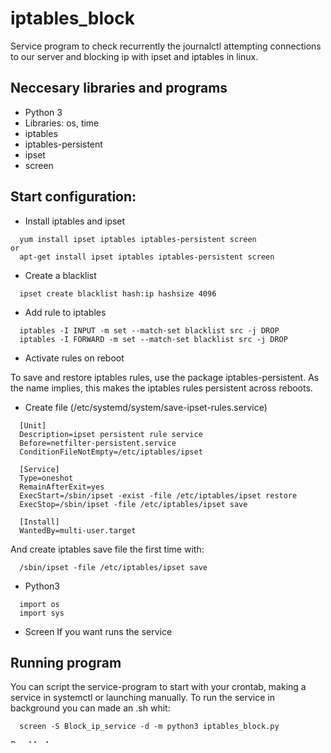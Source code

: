 # iptables_block

Service program to check recurrently the journalctl attempting connections to our server and blocking ip with ipset and iptables in linux.

## Neccesary libraries and programs
- Python 3
- Libraries: os, time
- iptables
- iptables-persistent
- ipset
- screen

## Start configuration:

* Install iptables and ipset
```
  yum install ipset iptables iptables-persistent screen
or
  apt-get install ipset iptables iptables-persistent screen
```
* Create a blacklist
```
  ipset create blacklist hash:ip hashsize 4096
```
* Add rule to iptables
```
  iptables -I INPUT -m set --match-set blacklist src -j DROP
  iptables -I FORWARD -m set --match-set blacklist src -j DROP
```
* Activate rules on reboot

To save and restore iptables rules, use the package iptables-persistent. As the name implies, this makes the iptables rules persistent across reboots.

* Create file (/etc/systemd/system/save-ipset-rules.service)
```
  [Unit]
  Description=ipset persistent rule service
  Before=netfilter-persistent.service
  ConditionFileNotEmpty=/etc/iptables/ipset

  [Service]
  Type=oneshot
  RemainAfterExit=yes
  ExecStart=/sbin/ipset -exist -file /etc/iptables/ipset restore
  ExecStop=/sbin/ipset -file /etc/iptables/ipset save

  [Install]
  WantedBy=multi-user.target
```
And create iptables save file the first time with:
```
  /sbin/ipset -file /etc/iptables/ipset save
```

* Python3
```
  import os
  import sys
```

* Screen
If you want runs the service

## Running program

You can script the service-program to start with your crontab, making a service in systemctl or launching manually.
To run the service in background you can made an .sh whit:
```
  screen -S Block_ip_service -d -m python3 iptables_block.py
```

<a href="https://www.buymeacoffee.com/BTRpGQmXq" target="_blank"><img src="https://i1.wp.com/www.buymeacoffee.com/assets/img/custom_images/orange_img.png?w=2560&ssl=1" alt="Buy Me A Coffee" style="height: 5px !important;width: 74px !important;" ></a>
